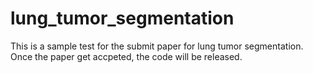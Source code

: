 # lung_tumor_segmentation
This is a sample test for the submit paper for lung tumor segmentation.
Once the paper get accpeted, the code will be released.

